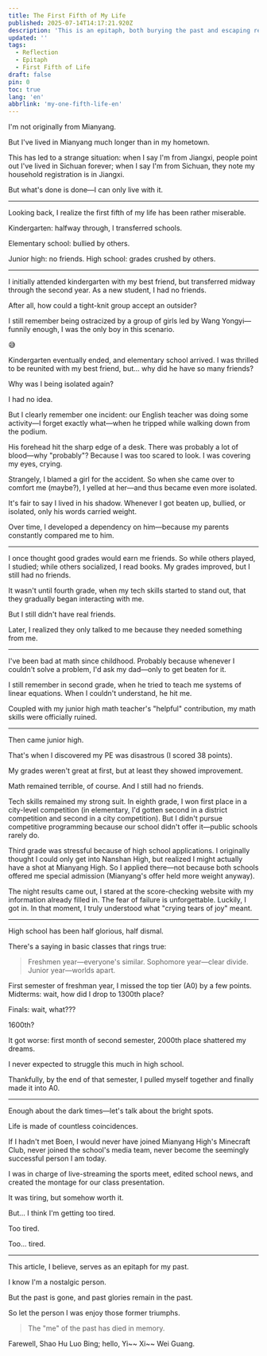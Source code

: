 ```yaml
---
title: The First Fifth of My Life
published: 2025-07-14T14:17:21.920Z
description: 'This is an epitaph, both burying the past and escaping reality'
updated: ''
tags:
  - Reflection
  - Epitaph
  - First Fifth of Life
draft: false
pin: 0
toc: true
lang: 'en'
abbrlink: 'my-one-fifth-life-en'
---
```


I'm not originally from Mianyang.

But I've lived in Mianyang much longer than in my hometown.

This has led to a strange situation: when I say I'm from Jiangxi, people point out I've lived in Sichuan forever; when I say I'm from Sichuan, they note my household registration is in Jiangxi.

But what's done is done—I can only live with it.

---

Looking back, I realize the first fifth of my life has been rather miserable.

Kindergarten: halfway through, I transferred schools.

Elementary school: bullied by others.

Junior high: no friends. High school: grades crushed by others.

---

I initially attended kindergarten with my best friend, but transferred midway through the second year. As a new student, I had no friends.

After all, how could a tight-knit group accept an outsider?

I still remember being ostracized by a group of girls led by Wang Yongyi—funnily enough, I was the only boy in this scenario.

😅

Kindergarten eventually ended, and elementary school arrived. I was thrilled to be reunited with my best friend, but... why did he have so many friends?

Why was I being isolated again?

I had no idea.

But I clearly remember one incident: our English teacher was doing some activity—I forget exactly what—when he tripped while walking down from the podium.

His forehead hit the sharp edge of a desk. There was probably a lot of blood—why "probably"? Because I was too scared to look. I was covering my eyes, crying.

Strangely, I blamed a girl for the accident. So when she came over to comfort me (maybe?), I yelled at her—and thus became even more isolated.

It's fair to say I lived in his shadow. Whenever I got beaten up, bullied, or isolated, only his words carried weight.

Over time, I developed a dependency on him—because my parents constantly compared me to him.

---

I once thought good grades would earn me friends. So while others played, I studied; while others socialized, I read books. My grades improved, but I still had no friends.

It wasn't until fourth grade, when my tech skills started to stand out, that they gradually began interacting with me.

But I still didn't have real friends.

Later, I realized they only talked to me because they needed something from me.

---

I've been bad at math since childhood. Probably because whenever I couldn't solve a problem, I'd ask my dad—only to get beaten for it.

I still remember in second grade, when he tried to teach me systems of linear equations. When I couldn't understand, he hit me.

Coupled with my junior high math teacher's "helpful" contribution, my math skills were officially ruined.

---

Then came junior high.

That's when I discovered my PE was disastrous (I scored 38 points).

My grades weren't great at first, but at least they showed improvement.

Math remained terrible, of course. And I still had no friends.

Tech skills remained my strong suit. In eighth grade, I won first place in a city-level competition (in elementary, I'd gotten second in a district competition and second in a city competition). But I didn't pursue competitive programming because our school didn't offer it—public schools rarely do.

Third grade was stressful because of high school applications. I originally thought I could only get into Nanshan High, but realized I might actually have a shot at Mianyang High. So I applied there—not because both schools offered me special admission (Mianyang's offer held more weight anyway).

The night results came out, I stared at the score-checking website with my information already filled in. The fear of failure is unforgettable. Luckily, I got in. In that moment, I truly understood what "crying tears of joy" meant.

---

High school has been half glorious, half dismal.

There's a saying in basic classes that rings true:

> Freshmen year—everyone's similar. Sophomore year—clear divide. Junior year—worlds apart.

First semester of freshman year, I missed the top tier (A0) by a few points. Midterms: wait, how did I drop to 1300th place?

Finals: wait, what???

1600th?

It got worse: first month of second semester, 2000th place shattered my dreams.

I never expected to struggle this much in high school.

Thankfully, by the end of that semester, I pulled myself together and finally made it into A0.

---

Enough about the dark times—let's talk about the bright spots.

Life is made of countless coincidences.

If I hadn't met Boen, I would never have joined Mianyang High's Minecraft Club, never joined the school's media team, never become the seemingly successful person I am today.

I was in charge of live-streaming the sports meet, edited school news, and created the montage for our class presentation.

It was tiring, but somehow worth it.

But... I think I'm getting too tired.

Too tired.

Too... tired.

---

This article, I believe, serves as an epitaph for my past.

I know I'm a nostalgic person.

But the past is gone, and past glories remain in the past.

So let the person I was enjoy those former triumphs.

> The "me" of the past has died in memory.

Farewell, Shao Hu Luo Bing; hello, Yi~~ Xi~~ Wei Guang.
